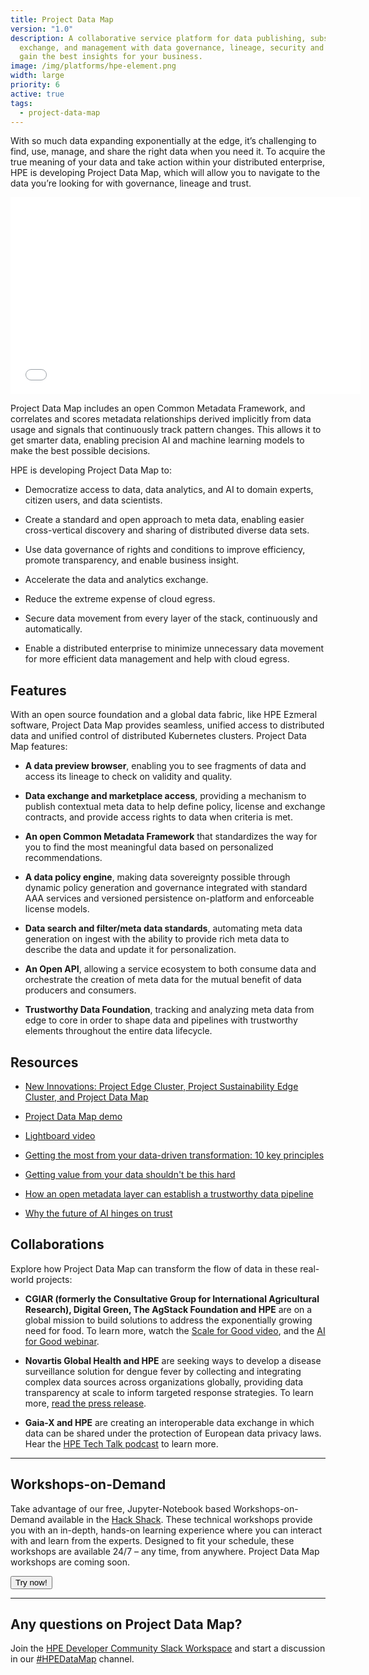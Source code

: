 ```yaml
---
title: Project Data Map
version: "1.0"
description: A collaborative service platform for data publishing, subscription,
  exchange, and management with data governance, lineage, security and trust to
  gain the best insights for your business.
image: /img/platforms/hpe-element.png
width: large
priority: 6
active: true
tags:
  - project-data-map
---
```

With so much data expanding exponentially at the edge, it’s challenging to find, use, manage, and share the right data when you need it. To acquire the true meaning of your data and take action within your distributed enterprise, HPE is developing Project Data Map, which will allow you to navigate to the data you’re looking for with governance, lineage and trust. 

<iframe width="560" height="315" title='Brightcove Player' src='//players.brightcove.net/4119874060001/tViCJfxWJ_default/index.html?videoId=ref:2f8dce2b-5585-48e3-a9bb-95e4a7f04562' allowfullscreen frameborder=0></iframe>



Project Data Map includes an open Common Metadata Framework, and correlates and scores metadata relationships derived implicitly from data usage and signals that continuously track pattern changes. This allows it to get smarter data, enabling precision AI and machine learning models to make the best possible decisions.  

HPE is developing Project Data Map to:


* Democratize access to data, data analytics, and AI to domain experts, citizen users, and data scientists.

* Create a standard and open approach to meta data, enabling easier cross-vertical discovery and sharing of distributed diverse data sets.

* Use data governance of rights and conditions to improve efficiency, promote transparency, and enable business insight.

* Accelerate the data and analytics exchange.

* Reduce the extreme expense of cloud egress.

* Secure data movement from every layer of the stack, continuously and automatically.

* Enable a distributed enterprise to minimize unnecessary data movement for more efficient data management and help with cloud egress.


## Features

With an open source foundation and a global data fabric, like HPE Ezmeral software, Project Data Map provides seamless, unified access to distributed data and unified control of distributed Kubernetes clusters. Project Data Map features:

* **A data preview browser**, enabling you to see fragments of data and access its lineage to check on validity and quality.

* **Data exchange and marketplace access**, providing a mechanism to publish contextual meta data to help define policy, license and exchange contracts, and provide access rights to data when criteria is met.

* **An open Common Metadata Framework** that standardizes the way for you to find the most meaningful data based on personalized recommendations.

* **A data policy engine**, making data sovereignty possible through dynamic policy generation and governance integrated with standard AAA services and versioned persistence on-platform and enforceable license models.

* **Data search and filter/meta data standards**, automating meta data generation on ingest with the ability to provide rich meta data to describe the data and update it for personalization.

* **An Open API**, allowing a service ecosystem to both consume data and orchestrate the creation of meta data for the mutual benefit of data producers and consumers.

* **Trustworthy Data Foundation**, tracking and analyzing meta data from edge to core in order to shape data and pipelines with trustworthy elements throughout the entire data lifecycle.   




## Resources

* [New Innovations: Project Edge Cluster, Project Sustainability Edge Cluster, and Project Data Map](https://youtu.be/71_dEAWuBPw?t=1144)   

* [Project Data Map demo](https://youtu.be/71_dEAWuBPw?t=2305)   

* [Lightboard video](https://www.youtube.com/watch?v=9VTLA1nxpoo)   

* [Getting the most from your data-driven transformation: 10 key principles](https://www.hpe.com/us/en/insights/articles/getting-the-most-from-your-data-driven-transformation-2109.html)   

* [Getting value from your data shouldn't be this hard](https://www.hpe.com/us/en/insights/articles/getting-value-from-your-data-shouldn-t-be-this-hard-2106.html)   

* [How an open metadata layer can establish a trustworthy data pipeline](https://community.hpe.com/t5/Advancing-Life-Work/Dataspaces-how-an-open-metadata-layer-can-establish-a/ba-p/7149075#.Yw01QXbMKUk)   

* [Why the future of AI hinges on trust](https://www.hpe.com/us/en/insights/articles/why-the-future-of-ai-hinges-on-trust-2205.html)


## Collaborations


Explore how Project Data Map can transform the flow of data in these real-world projects:   


* **CGIAR (formerly the Consultative Group for International Agricultural Research), Digital Green, The AgStack Foundation and HPE** are on a global mission to build solutions to address the exponentially growing need for food. To learn more, watch the [Scale for Good video](https://www.hpe.com/us/en/discover-more-network/series/scale-for-good.html?media-id=/us/en/resources/discover/dmn/scale-for-good/thefoodcrisiscantechnologyscaletofeedtheworld/_jcr_content.details.json&media-strategy=delegate), and the [AI for Good webinar](https://www.youtube.com/watch?v=g0cGYXg11Os).   

* **Novartis Global Health and HPE** are seeking ways to develop a disease surveillance solution for dengue fever by collecting and integrating complex data sources across organizations globally, providing data transparency at scale to inform targeted response strategies. To learn more, [read the press release](https://www.hpe.com/us/en/newsroom/news-advisory/2021/06/hewlett-packard-enterprise-and-novartis-join-forces-to-advance-novartis-global-health-efforts.html).   

* **Gaia-X and HPE** are creating an interoperable data exchange in which data can be shared under the protection of European data privacy laws. Hear the [HPE Tech Talk podcast](https://share.transistor.fm/s/b465abf0) to learn more. 



--- 


## Workshops-on-Demand


Take advantage of our free, Jupyter-Notebook based Workshops-on-Demand available in the [Hack Shack](https://developer.hpe.com/hackshack/). These technical workshops provide you with an in-depth, hands-on learning experience where you can interact with and learn from the experts. Designed to fit your schedule, these workshops are available 24/7 – any time, from anywhere. Project Data Map workshops are coming soon.

<link rel="stylesheet" href="https://www.w3schools.com/w3css/4/w3.css">
<div class="w3-container w3-center w3-margin-bottom">
  <a href="/hackshack/workshops"><button type="button" class="button">Try now!</button></a>
</div>

---


## Any questions on Project Data Map?


Join the [HPE Developer Community Slack Workspace](https://slack.hpedev.io/) and start a discussion in our [#HPEDataMap](https://hpedev.slack.com/archives/C03LU2V1CSJ) channel.

